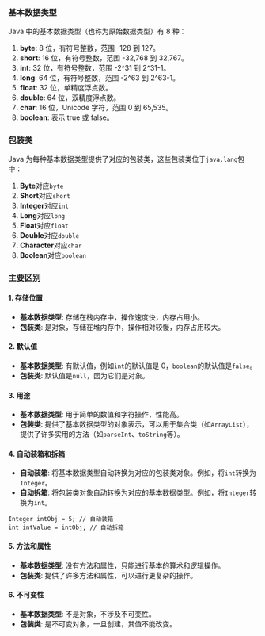 ### 基本数据类型
Java 中的基本数据类型（也称为原始数据类型）有 8 种：

1. **byte**: 8 位，有符号整数，范围 -128 到 127。
2. **short**: 16 位，有符号整数，范围 -32,768 到 32,767。
3. **int**: 32 位，有符号整数，范围 -2^31 到 2^31-1。
4. **long**: 64 位，有符号整数，范围 -2^63 到 2^63-1。
5. **float**: 32 位，单精度浮点数。
6. **double**: 64 位，双精度浮点数。
7. **char**: 16 位，Unicode 字符，范围 0 到 65,535。
8. **boolean**: 表示 true 或 false。
### 包装类
Java 为每种基本数据类型提供了对应的包装类，这些包装类位于`java.lang`包中：

1. **Byte**对应`byte`
2. **Short**对应`short`
3. **Integer**对应`int`
4. **Long**对应`long`
5. **Float**对应`float`
6. **Double**对应`double`
7. **Character**对应`char`
8. **Boolean**对应`boolean`
### 主要区别
#### 1. 存储位置

- **基本数据类型**: 存储在栈内存中，操作速度快，内存占用小。
- **包装类**: 是对象，存储在堆内存中，操作相对较慢，内存占用较大。
#### 2. 默认值

- **基本数据类型**: 有默认值，例如`int`的默认值是 0，`boolean`的默认值是`false`。
- **包装类**: 默认值是`null`，因为它们是对象。
#### 3. 用途

- **基本数据类型**: 用于简单的数值和字符操作，性能高。
- **包装类**: 提供了基本数据类型的对象表示，可以用于集合类（如`ArrayList`），提供了许多实用的方法（如`parseInt`、`toString`等）。
#### 4. 自动装箱和拆箱

- **自动装箱**: 将基本数据类型自动转换为对应的包装类对象。例如，将`int`转换为`Integer`。
- **自动拆箱**: 将包装类对象自动转换为对应的基本数据类型。例如，将`Integer`转换为`int`。
```
Integer intObj = 5; // 自动装箱
int intValue = intObj; // 自动拆箱
```
#### 5. 方法和属性

- **基本数据类型**: 没有方法和属性，只能进行基本的算术和逻辑操作。
- **包装类**: 提供了许多方法和属性，可以进行更复杂的操作。
#### 6. 不可变性

- **基本数据类型**: 不是对象，不涉及不可变性。
- **包装类**: 是不可变对象，一旦创建，其值不能改变。
